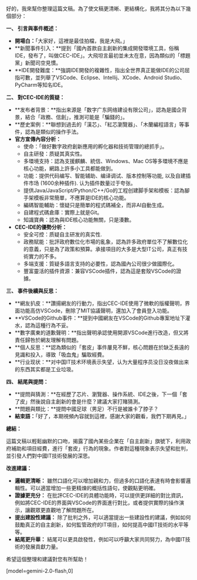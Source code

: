 好的，我來幫你整理這篇文稿。為了使文稿更清晰、更結構化，我將其分為以下幾個部分：

**一、 引言與事件概述：**

*   **開場白：**「大家好，這裡是最佳拍檔，我是大飛。」
*   **新聞事件引入：**提到「國內首款自主創新的集成開發環境工具，俗稱IDE，發布了，叫做CEC-IDE」。大飛坦言最初並未太在意，因為類似的「標題黨」新聞司空見慣。
*   **IDE開發難度：**強調IDE開發的複雜性，指出全世界真正能做IDE的公司屈指可數，並列舉了VSCode、Eclipse、Intellij、XCode、Android Studio、PyCharm等知名IDE。

**二、 對CEC-IDE的質疑：**

*   **发布者背景：**指出来源是「数字广东网络建设有限公司」，認為是國企背景，結合「政務、信創」，推測可能是「騙錢的」。
*   **歷史案例：**聯想到過去的「漢芯」、「紅芯瀏覽器」、「木蘭編程語言」等事件，認為是類似的操作手法。
*   **官方宣傳內容分析：**
    *   使命：「做好數字政府創新應用的孵化器和技術管理的總抓手」。
    *   自主研發：质疑其真实性。
    *   多環境支持：認為支援麒麟、統信、Windows、Mac OS等多環境不應是核心功能，網路上許多小工具都能做到。
    *   功能：提供代码编写、智能辅助、编译调试、版本控制等功能, 以及自建插件市场 (1600余种插件). 认为插件数量过于夸张。
    *   提供Java/JavaScript/Python/C++/Go的工程创建脚手架和模板：認為腳手架模板非常簡單，不應算是IDE的核心功能。
    *   編碼智能輔助：懷疑只是簡單的程式碼補全，而非AI自動生成。
    *   自建程式碼倉庫：實際上就是Git。
    *   知識寶典：認為與IDE核心功能無關，只是湊數。
*   **CEC-IDE的優勢分析：**
    *   安全可控：质疑自主研发的真实性.
    *   政務賦能：批評政府數位化市場的亂象，認為許多政府單位不了解數位化的意義，只是為了政策和預算。承接項目的大多是大型IT公司，真正有技術實力的不多。
    *   多端支援：質疑多語言支持的必要性，認為國內公司很少做國際化。
    *   豐富靈活的插件資源：兼容VSCode插件，認為這是套殼VSCode的證據。

**三、 事件後續與反思：**

*   **網友扒皮：**讚揚網友的行動力，指出CEC-IDE使用了微軟的版權聲明，界面功能高仿VSCode，刪除了MIT協議聲明，還加入了會員登入功能。
*   **VSCode的Github事件：**提到中國網友在VSCode的Github專案地址下灌水，認為這種行為不妥。
*   **數字廣東的道歉聲明：**指出聲明承認使用開源VSCode進行改造，但又將責任歸咎於網友理解有問題。
*   **個人反思：**認為類似的「套皮」事件屢見不鮮，核心問題在於缺乏長遠的見識和投入，導致「吸血鬼」騙取經費。
*   **行业现状：**对中国IT技术环境表示失望，认为大量程序员没日没夜做出来的东西其实都是工业垃圾。

**四、 結尾與提問：**

*   **提問與猜測：**在經歷了芯片、瀏覽器、操作系統、IDE之後，下一個「套了皮」然後說自主創新的會是什麼？建議大家打賭猜測。
*   **問題與類比：**提問中國足球（男足）不行是被誰卡了脖子？
*   **結束語：**「好了，本期視頻內容就到這裡，感謝大家的觀看，我們下期再見。」

**總結：**

這篇文稿以輕鬆幽默的口吻，揭露了國內某些企業在「自主創新」旗號下，利用政府補助和項目經費，進行「套皮」行為的現象。作者對這種現象表示失望和批判，並引發人們對中國IT技術發展的深思。

**改進建議：**

*   **邏輯更清晰：** 雖然口語化可以增加親和力，但過多的口語化表達有時會影響邏輯性。可以適當增加一些更精煉的概括性語句，使觀點更明確。
*   **證據更充分：** 在批評CEC-IDE的具體功能時，可以提供更詳細的對比資訊，例如將CEC-IDE的界面與VSCode的界面進行對比，或者提供實際的操作演示，讓觀眾更直觀地了解問題所在。
*   **提出建設性建議：** 除了批判之外，可以適當提出一些建設性的建議，例如如何鼓勵真正的自主創新，如何監管政府的IT項目，如何提高中國IT技術的水平等等。
*   **結尾更升華：** 結尾可以更具啟發性，例如可以呼籲大家共同努力，為中國IT技術的發展貢獻力量。

希望這個整理和建議對您有所幫助！

[model=gemini-2.0-flash,0]
